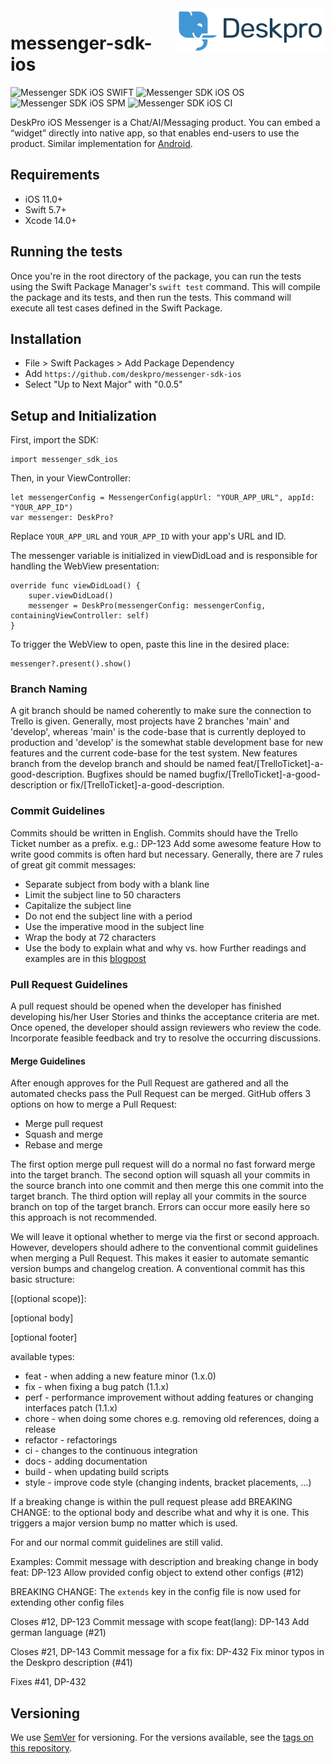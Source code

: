 <img align="right" alt="Deskpro" src="https://raw.githubusercontent.com/DeskproApps/bitrix24/master/docs/assets/deskpro-logo.svg" />


# messenger-sdk-ios

![Messenger SDK iOS SWIFT](https://img.shields.io/badge/Swift-5.7_5.8_5.9-Orange?style=flat-square)
![Messenger SDK iOS OS](https://img.shields.io/badge/Platforms-_iOS_-Green?style=flat-square)
![Messenger SDK iOS SPM](https://img.shields.io/badge/Swift_Package_Manager-compatible-green?style=flat-square)
![Messenger SDK iOS CI](https://github.com/deskpro/messenger-sdk-ios/actions/workflows/main.yml/badge.svg)

DeskPro iOS Messenger is a Chat/AI/Messaging product. You can embed a “widget” directly into native app, so that enables end-users to use the product. Similar implementation for [Android](https://github.com/deskpro/messenger-sdk-android).

## Requirements

- iOS 11.0+
- Swift 5.7+
- Xcode 14.0+

## Running the tests

Once you're in the root directory of the package, you can run the tests using the Swift Package Manager's `swift test` command. This will compile the package and its tests, and then run the tests. This command will execute all test cases defined in the Swift Package.

## Installation

- File > Swift Packages > Add Package Dependency
- Add `https://github.com/deskpro/messenger-sdk-ios`
- Select "Up to Next Major" with "0.0.5"

## Setup and Initialization
First, import the SDK:
```
import messenger_sdk_ios
```

Then, in your ViewController:
```
let messengerConfig = MessengerConfig(appUrl: "YOUR_APP_URL", appId: "YOUR_APP_ID")
var messenger: DeskPro?
```

Replace `YOUR_APP_URL` and `YOUR_APP_ID` with your app's URL and ID.

The messenger variable is initialized in viewDidLoad and is responsible for handling the WebView presentation:
```
override func viewDidLoad() {
    super.viewDidLoad()    
    messenger = DeskPro(messengerConfig: messengerConfig, containingViewController: self)
}
```


To trigger the WebView to open, paste this line in the desired place:
```
messenger?.present().show()
```




### Branch Naming
A git branch should be named coherently to make sure the connection to Trello is given.
Generally, most projects have 2 branches 'main' and 'develop', whereas 'main' is the code-base that is currently deployed to production and 'develop' is the somewhat stable development base for new features and the current code-base for the test system.
New features branch from the develop branch and should be named feat/[TrelloTicket]-a-good-description.
Bugfixes should be named bugfix/[TrelloTicket]-a-good-description or fix/[TrelloTicket]-a-good-description.

### Commit Guidelines
Commits should be written in English.
Commits should have the Trello Ticket number as a prefix. e.g.:
DP-123 Add some awesome feature
How to write good commits is often hard but necessary. Generally, there are 7 rules of great git commit messages:
* Separate subject from body with a blank line
* Limit the subject line to 50 characters
* Capitalize the subject line
* Do not end the subject line with a period
* Use the imperative mood in the subject line
* Wrap the body at 72 characters
* Use the body to explain what and why vs. how
Further readings and examples are in this [blogpost](https://chris.beams.io/posts/git-commit/)

### Pull Request Guidelines
A pull request should be opened when the developer has finished developing his/her User Stories and thinks the acceptance criteria are met. Once opened, the developer should assign reviewers who review the code. Incorporate feasible feedback and try to resolve the occurring discussions.

#### Merge Guidelines
After enough approves for the Pull Request are gathered and all the automated checks pass the Pull Request can be merged.
GitHub offers 3 options on how to merge a Pull Request:
* Merge pull request
* Squash and merge
* Rebase and merge

The first option merge pull request will do a normal no fast forward merge into the target branch.
The second option will squash all your commits in the source branch into one commit and then merge this one commit into the target branch.
The third option will replay all your commits in the source branch on top of the target branch. Errors can occur more easily here so this approach is not recommended.
 
We will leave it optional whether to merge via the first or second approach. However, developers should adhere to the conventional commit guidelines when merging a Pull Request. This makes it easier to automate semantic version bumps and changelog creation.
A conventional commit has this basic structure:

<type>[(optional scope)]: <description>

[optional body]

[optional footer] 


available types:

* feat -	when adding a new feature	minor (1.x.0)
* fix -	when fixing a bug	patch (1.1.x)
* perf - performance improvement without adding features or changing interfaces	patch (1.1.x)
* chore -	when doing some chores e.g. removing old references, doing a release
* refactor -	refactorings
* ci -	changes to the continuous integration
* docs -	adding documentation
* build -	when updating build scripts
* style -	improve code style (changing indents, bracket placements, ...)
 
If a breaking change is within the pull request please add BREAKING CHANGE: to the optional body and describe what and why it is one. This triggers a major version bump no matter which <type> is used.
 
For <description> and <optional body> our normal commit guidelines are still valid.

Examples:
Commit message with description and breaking change in body
feat: DP-123 Allow provided config object to extend other configs (#12)

BREAKING CHANGE: The `extends` key in the config file is now used for extending other config files 

Closes #12, DP-123
Commit message with scope
feat(lang): DP-143 Add german language (#21)

Closes #21, DP-143
Commit message for a fix
fix: DP-432 Fix minor typos in the Deskpro description (#41)

Fixes #41, DP-432

## Versioning

We use [SemVer](http://semver.org/) for versioning. For the versions available, see the [tags on this repository](https://github.com/deskpro/messenger-sdk-ios/tags).

